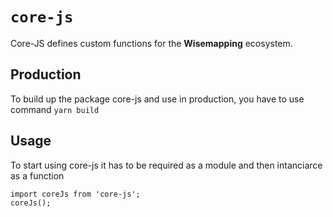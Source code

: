 # `core-js`

Core-JS defines custom functions for the **Wisemapping** ecosystem.

## Production

To build up the package core-js and use in production, you have to use command `yarn build`

## Usage

To start using core-js it has to be required as a module and then intanciarce as a function

```
import coreJs from 'core-js';
coreJs();
```
